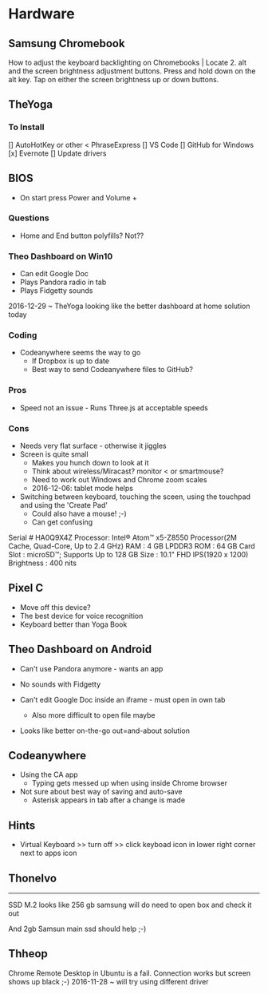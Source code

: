 # Hardware



## Samsung Chromebook

How to adjust the keyboard backlighting on Chromebooks |
Locate 2.  alt and the screen brightness adjustment buttons.
Press and hold down on the alt key.
Tap on either the screen brightness up or down buttons.

## TheYoga


### To Install

[] AutoHotKey or other < PhraseExpress
[] VS Code
[] GitHub for Windows
[x] Evernote
[] Update drivers

## BIOS

* On start press Power and Volume +


### Questions

* Home and End button polyfills? Not??


### Theo Dashboard on Win10

* Can edit Google Doc
* Plays Pandora radio in tab
* Plays Fidgetty sounds

2016-12-29 ~ TheYoga looking like the better dashboard at home solution today


### Coding

* Codeanywhere seems the way to go
	* If Dropbox is up to date
	* Best way to send Codeanywhere files to GitHub?


### Pros

* Speed not an issue - Runs Three.js at acceptable speeds

### Cons

* Needs very flat surface - otherwise it jiggles
* Screen is quite small
	* Makes you hunch down to look at it
	* Think about wireless/Miracast? monitor < or smartmouse?
	* Need to work out Windows and Chrome zoom scales
	* 2016-12-06: tablet mode helps
* Switching between keyboard, touching the sceen, using the touchpad and using the 'Create Pad'
	* Could also have a mouse! ;-)
	* Can get confusing


Serial # HA0Q9X4Z
Processor: Intel® Atom™ x5-Z8550 Processor(2M Cache, Quad-Core, Up to 2.4 GHz)
RAM : 4 GB LPDDR3
ROM : 64 GB
Card Slot : microSD™; Supports Up to 128 GB
Size : 10.1" FHD IPS(1920 x 1200)
Brightness : 400 nits


## Pixel C

* Move off this device?
* The best device for voice recognition
* Keyboard better than Yoga Book

## Theo Dashboard on Android

* Can't use Pandora anymore - wants an app
* No sounds with Fidgetty
* Can't edit Google Doc inside an iframe - must open in own tab
	* Also more difficult to open file maybe

* Looks like better on-the-go out=and-about solution

## Codeanywhere

* Using the CA app
	* Typing gets messed up when using inside Chrome browser
* Not sure about best way of saving and auto-save
	* Asterisk appears in tab after a change is made

## Hints

* Virtual Keyboard >> turn off >> click keyboad icon in lower right corner next to apps icon


## Thonelvo
--------------------------------------------------------------------------------

SSD M.2
looks like 256 gb samsung will do
need to open box and check it out


And 2gb Samsun main ssd should help ;-)


## Thheop


Chrome Remote Desktop in Ubuntu is a fail.
Connection works but screen shows up black ;-)
2016-11-28 ~ will try using different driver
